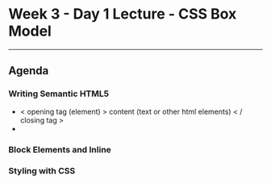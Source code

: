 # Week 3 - Day 1 Lecture - CSS Box Model
---
## Agenda

### Writing Semantic HTML5

* < opening tag (element) > content (text or other html elements) < / closing tag >
* 

### Block Elements and Inline 


### Styling with CSS

